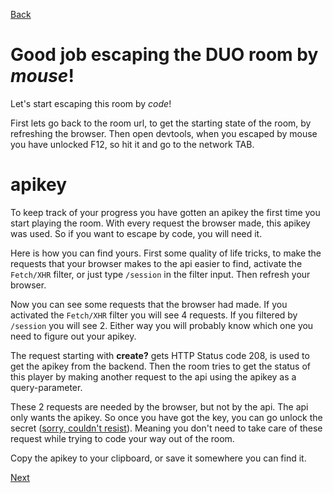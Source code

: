 [Back](00.%20start.md)

# Good job escaping the DUO room by *mouse*!

Let's start escaping this room by *code*!

First lets go back to the room url, to get the starting state of the room, by refreshing the browser.
Then open devtools, when you escaped by mouse you have unlocked F12, so hit it and go to the network TAB.

# apikey
To keep track of your progress you have gotten an apikey the first time you start playing the room.
With every request the browser made, this apikey was used. So if you want to escape by code, you will need it.

Here is how you can find yours. First some quality of life tricks,
to make the requests that your browser makes to the api easier to find,
activate the `Fetch/XHR` filter, or just type `/session` in the filter input. 
Then refresh your browser.

Now you can see some requests that the browser had made. 
If you activated the `Fetch/XHR` filter you will see 4 requests. If you filtered by `/session` you will see 2.
Either way you will probably know which one you need to figure out your apikey.

The request starting with **create?** gets HTTP Status code 208, is used to get the apikey from the backend.
Then the room tries to get the status of this player by making another request to the api using the apikey as a query-parameter.

These 2 requests are needed by the browser, but not by the api. 
The api only wants the apikey. So once you have got the key, you can go unlock the secret ([sorry, couldn't resist](https://youtu.be/2wyv52Ahry0)). 
Meaning you don't need to take care of these request while trying to code your way out of the room.

Copy the apikey to your clipboard, or save it somewhere you can find it.

[Next](02.%20puzzle1.md)



